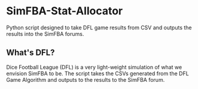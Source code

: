 # SimFBA-Stat-Allocator
Python script designed to take DFL game results from CSV and outputs the results into the SimFBA forums.

## What's DFL?
Dice Football League (DFL) is a very light-weight simulation of what we envision SimFBA to be. The script takes the CSVs generated from the DFL Game Algorithm and outputs to the results to the SimFBA forum.
